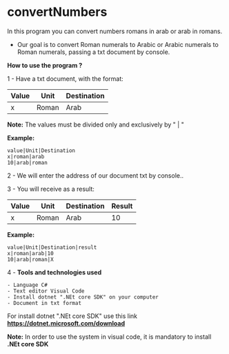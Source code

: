 # convertNumbers
In this program you can convert numbers romans in arab or arab in romans.

* Our goal is to convert Roman numerals to Arabic or Arabic numerals to Roman numerals, passing a txt document by console.

**How to use the program ?** 

1 - Have a txt document, with the format: 

| Value | Unit | Destination |
| ----- | ---- | ----|
| x | Roman | Arab |

**Note:** The values must be divided only and exclusively by " | "

**Example:** 
```
value|Unit|Destination
x|roman|arab
10|arab|roman
```
       
2 - We will enter the address of our document txt by console..

3 - You will receive as a result: 

| Value | Unit | Destination | Result  |
| ----- | ---- | ---- | ---- |
| x | Roman | Arab |  10  |

**Example:** 
```
value|Unit|Destination|result
x|roman|arab|10
10|arab|roman|X
```

4 - **Tools and technologies used**

    - Language C# 
    - Text editor Visual Code 
    - Install dotnet ".NEt core SDK" on your computer
    - Document in txt format 

For install dotnet ".NEt core SDK" use this link **https://dotnet.microsoft.com/download**

**Note:** In order to use the system in visual code, it is mandatory to install **.NEt core SDK**
